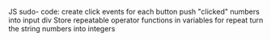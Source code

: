 
JS sudo- code:
create click events for each button
push "clicked" numbers into input div
Store repeatable operator functions in variables for repeat
turn the string numbers into integers
